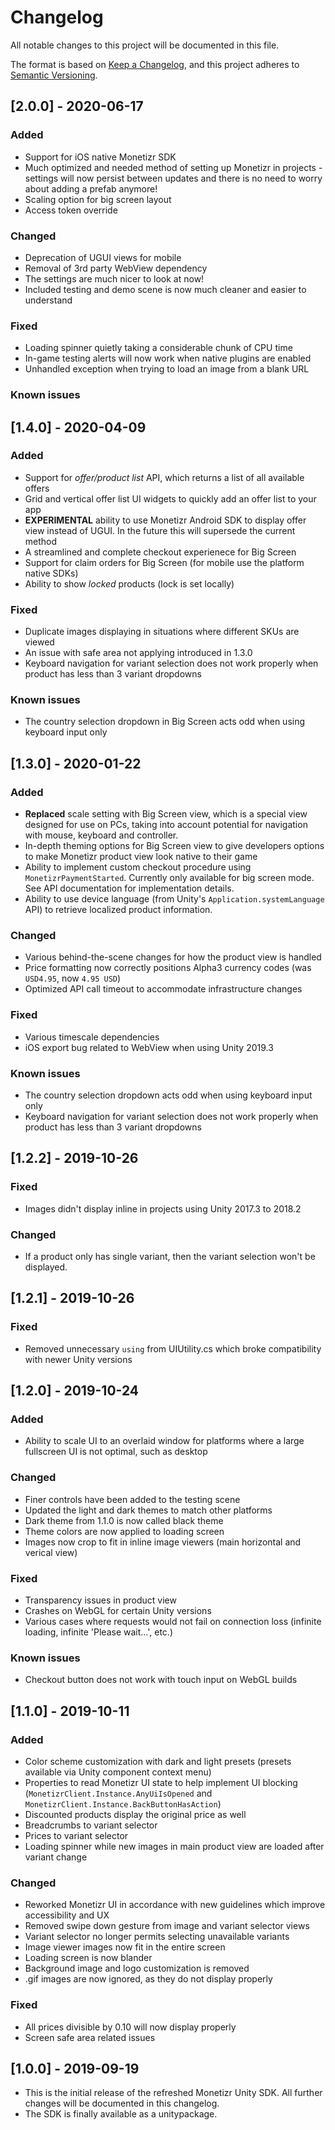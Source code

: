 # Changelog
All notable changes to this project will be documented in this file.

The format is based on [Keep a Changelog](https://keepachangelog.com/en/1.0.0/),
and this project adheres to [Semantic Versioning](https://semver.org/spec/v2.0.0.html).

## [2.0.0] - 2020-06-17

### Added

 * Support for iOS native Monetizr SDK
 * Much optimized and needed method of setting up Monetizr in projects - settings will now persist between updates and there is no need to worry about adding a prefab anymore!
 * Scaling option for big screen layout
 * Access token override

### Changed
 
 * Deprecation of UGUI views for mobile
 * Removal of 3rd party WebView dependency
 * The settings are much nicer to look at now!
 * Included testing and demo scene is now much cleaner and easier to understand

### Fixed

 * Loading spinner quietly taking a considerable chunk of CPU time
 * In-game testing alerts will now work when native plugins are enabled
 * Unhandled exception when trying to load an image from a blank URL

### Known issues

## [1.4.0] - 2020-04-09

### Added

 * Support for _offer/product list_ API, which returns a list of all available offers
 * Grid and vertical offer list UI widgets to quickly add an offer list to your app
 * **EXPERIMENTAL** ability to use Monetizr Android SDK to display offer view instead of UGUI. In the future this will supersede the current method
 * A streamlined and complete checkout experienece for Big Screen
 * Support for claim orders for Big Screen (for mobile use the platform native SDKs)
 * Ability to show _locked_ products (lock is set locally)
 
### Fixed

 * Duplicate images displaying in situations where different SKUs are viewed
 * An issue with safe area not applying introduced in 1.3.0
 * Keyboard navigation for variant selection does not work properly when product has less than 3 variant dropdowns

### Known issues

 * The country selection dropdown in Big Screen acts odd when using keyboard input only

## [1.3.0] - 2020-01-22

### Added

 * **Replaced** scale setting with Big Screen view, which is a special view designed for use on PCs, taking into account potential for navigation with mouse, keyboard and controller.
 * In-depth theming options for Big Screen view to give developers options to make Monetizr product view look native to their game
 * Ability to implement custom checkout procedure using `MonetizrPaymentStarted`. Currently only available for big screen mode. See API documentation for implementation details.
 * Ability to use device language (from Unity's `Application.systemLanguage` API) to retrieve localized product information.

### Changed

 * Various behind-the-scene changes for how the product view is handled
 * Price formatting now correctly positions Alpha3 currency codes (was `USD4.95`, now `4.95 USD`)
 * Optimized API call timeout to accommodate infrastructure changes

### Fixed

 * Various timescale dependencies
 * iOS export bug related to WebView when using Unity 2019.3

### Known issues

 * The country selection dropdown acts odd when using keyboard input only
 * Keyboard navigation for variant selection does not work properly when product has less than 3 variant dropdowns

## [1.2.2] - 2019-10-26

### Fixed

 * Images didn't display inline in projects using Unity 2017.3 to 2018.2

### Changed

 * If a product only has single variant, then the variant selection won't be displayed.

## [1.2.1] - 2019-10-26

### Fixed

 * Removed unnecessary `using` from UIUtility.cs which broke compatibility with newer Unity versions

## [1.2.0] - 2019-10-24

### Added

 * Ability to scale UI to an overlaid window for platforms where a large fullscreen UI is not optimal, such as desktop  

### Changed

 * Finer controls have been added to the testing scene
 * Updated the light and dark themes to match other platforms
 * Dark theme from 1.1.0 is now called black theme
 * Theme colors are now applied to loading screen
 * Images now crop to fit in inline image viewers (main horizontal and verical view)

### Fixed  

 * Transparency issues in product view
 * Crashes on WebGL for certain Unity versions
 * Various cases where requests would not fail on connection loss (infinite loading, infinite 'Please wait...', etc.)

### Known issues

 * Checkout button does not work with touch input on WebGL builds

## [1.1.0] - 2019-10-11

### Added

 * Color scheme customization with dark and light presets (presets available via Unity component context menu)
 * Properties to read Monetizr UI state to help implement UI blocking (`MonetizrClient.Instance.AnyUiIsOpened` and `MonetizrClient.Instance.BackButtonHasAction`)
 * Discounted products display the original price as well
 * Breadcrumbs to variant selector
 * Prices to variant selector
 * Loading spinner while new images in main product view are loaded after variant change

### Changed

 * Reworked Monetizr UI in accordance with new guidelines which improve accessibility and UX
 * Removed swipe down gesture from image and variant selector views
 * Variant selector no longer permits selecting unavailable variants
 * Image viewer images now fit in the entire screen
 * Loading screen is now blander
 * Background image and logo customization is removed
 * .gif images are now ignored, as they do not display properly

### Fixed

 * All prices divisible by 0.10 will now display properly
 * Screen safe area related issues

## [1.0.0] - 2019-09-19

 * This is the initial release of the refreshed Monetizr Unity SDK. All further changes will be documented in this changelog.
 * The SDK is finally available as a unitypackage.
